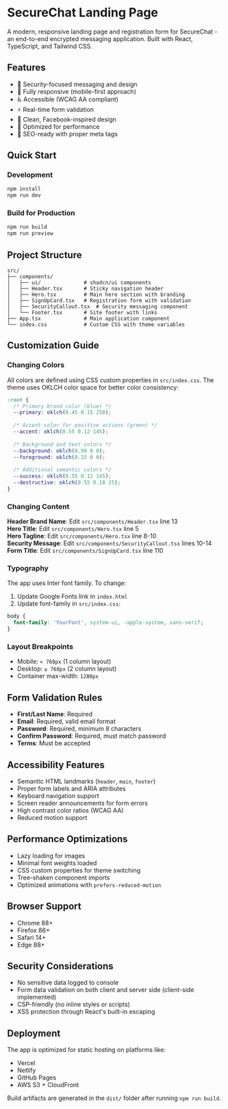 # SecureChat Landing Page

A modern, responsive landing page and registration form for SecureChat - an end-to-end encrypted messaging application. Built with React, TypeScript, and Tailwind CSS.

## Features

- 🔐 Security-focused messaging and design
- 📱 Fully responsive (mobile-first approach)
- ♿ Accessible (WCAG AA compliant)
- ⚡ Real-time form validation
- 🎨 Clean, Facebook-inspired design
- 🌙 Optimized for performance
- 🎯 SEO-ready with proper meta tags

## Quick Start

### Development
```bash
npm install
npm run dev
```

### Build for Production
```bash
npm run build
npm run preview
```

## Project Structure

```
src/
├── components/
│   ├── ui/              # shadcn/ui components
│   ├── Header.tsx       # Sticky navigation header
│   ├── Hero.tsx         # Main hero section with branding
│   ├── SignUpCard.tsx   # Registration form with validation
│   ├── SecurityCallout.tsx  # Security messaging component
│   └── Footer.tsx       # Site footer with links
├── App.tsx              # Main application component
└── index.css            # Custom CSS with theme variables
```

## Customization Guide

### Changing Colors

All colors are defined using CSS custom properties in `src/index.css`. The theme uses OKLCH color space for better color consistency:

```css
:root {
  /* Primary brand color (blue) */
  --primary: oklch(0.45 0.15 250);
  
  /* Accent color for positive actions (green) */
  --accent: oklch(0.55 0.12 145);
  
  /* Background and text colors */
  --background: oklch(0.99 0 0);
  --foreground: oklch(0.15 0 0);
  
  /* Additional semantic colors */
  --success: oklch(0.55 0.12 145);
  --destructive: oklch(0.55 0.18 25);
}
```

### Changing Content

**Header Brand Name**: Edit `src/components/Header.tsx` line 13  
**Hero Title**: Edit `src/components/Hero.tsx` line 5  
**Hero Tagline**: Edit `src/components/Hero.tsx` line 8-10  
**Security Message**: Edit `src/components/SecurityCallout.tsx` lines 10-14  
**Form Title**: Edit `src/components/SignUpCard.tsx` line 110  

### Typography

The app uses Inter font family. To change:

1. Update Google Fonts link in `index.html`
2. Update font-family in `src/index.css`:

```css
body {
  font-family: 'YourFont', system-ui, -apple-system, sans-serif;
}
```

### Layout Breakpoints

- Mobile: `< 768px` (1 column layout)
- Desktop: `≥ 768px` (2 column layout)
- Container max-width: `1280px`

## Form Validation Rules

- **First/Last Name**: Required
- **Email**: Required, valid email format
- **Password**: Required, minimum 8 characters
- **Confirm Password**: Required, must match password
- **Terms**: Must be accepted

## Accessibility Features

- Semantic HTML landmarks (`header`, `main`, `footer`)
- Proper form labels and ARIA attributes
- Keyboard navigation support
- Screen reader announcements for form errors
- High contrast color ratios (WCAG AA)
- Reduced motion support

## Performance Optimizations

- Lazy loading for images
- Minimal font weights loaded
- CSS custom properties for theme switching
- Tree-shaken component imports
- Optimized animations with `prefers-reduced-motion`

## Browser Support

- Chrome 88+
- Firefox 86+
- Safari 14+
- Edge 88+

## Security Considerations

- No sensitive data logged to console
- Form data validation on both client and server side (client-side implemented)
- CSP-friendly (no inline styles or scripts)
- XSS protection through React's built-in escaping

## Deployment

The app is optimized for static hosting on platforms like:
- Vercel
- Netlify
- GitHub Pages
- AWS S3 + CloudFront

Build artifacts are generated in the `dist/` folder after running `npm run build`.
